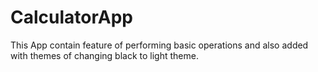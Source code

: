 # CalculatorApp
This App contain feature of performing basic operations and also added with 
themes of changing black to light theme.
